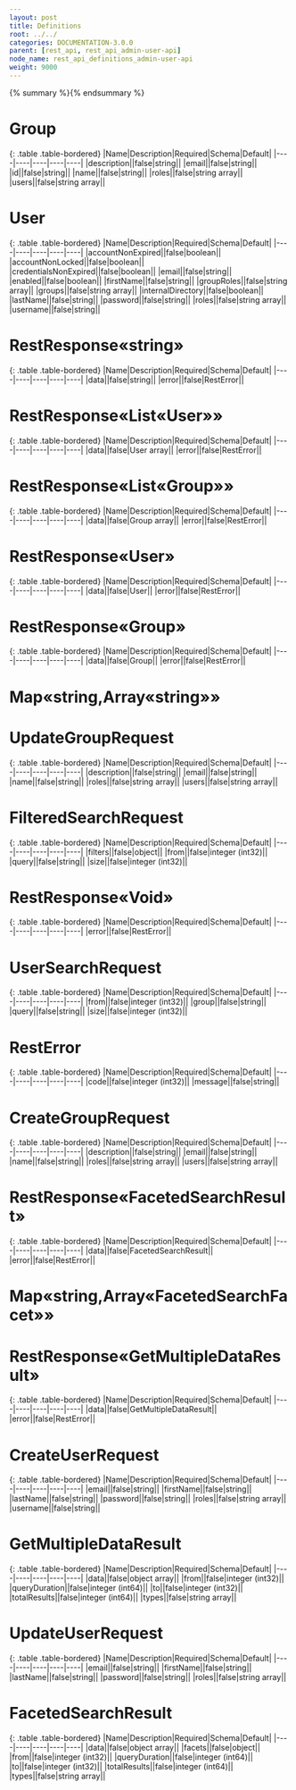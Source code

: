 ```yaml
---
layout: post
title: Definitions
root: ../../
categories: DOCUMENTATION-3.0.0
parent: [rest_api, rest_api_admin-user-api]
node_name: rest_api_definitions_admin-user-api
weight: 9000
---
```


{% summary %}{% endsummary %}

# Group


{: .table .table-bordered}
|Name|Description|Required|Schema|Default|
|----|----|----|----|----|
|description||false|string||
|email||false|string||
|id||false|string||
|name||false|string||
|roles||false|string array||
|users||false|string array||


# User


{: .table .table-bordered}
|Name|Description|Required|Schema|Default|
|----|----|----|----|----|
|accountNonExpired||false|boolean||
|accountNonLocked||false|boolean||
|credentialsNonExpired||false|boolean||
|email||false|string||
|enabled||false|boolean||
|firstName||false|string||
|groupRoles||false|string array||
|groups||false|string array||
|internalDirectory||false|boolean||
|lastName||false|string||
|password||false|string||
|roles||false|string array||
|username||false|string||


# RestResponse«string»


{: .table .table-bordered}
|Name|Description|Required|Schema|Default|
|----|----|----|----|----|
|data||false|string||
|error||false|RestError||


# RestResponse«List«User»»


{: .table .table-bordered}
|Name|Description|Required|Schema|Default|
|----|----|----|----|----|
|data||false|User array||
|error||false|RestError||


# RestResponse«List«Group»»


{: .table .table-bordered}
|Name|Description|Required|Schema|Default|
|----|----|----|----|----|
|data||false|Group array||
|error||false|RestError||


# RestResponse«User»


{: .table .table-bordered}
|Name|Description|Required|Schema|Default|
|----|----|----|----|----|
|data||false|User||
|error||false|RestError||


# RestResponse«Group»


{: .table .table-bordered}
|Name|Description|Required|Schema|Default|
|----|----|----|----|----|
|data||false|Group||
|error||false|RestError||


# Map«string,Array«string»»

# UpdateGroupRequest


{: .table .table-bordered}
|Name|Description|Required|Schema|Default|
|----|----|----|----|----|
|description||false|string||
|email||false|string||
|name||false|string||
|roles||false|string array||
|users||false|string array||


# FilteredSearchRequest


{: .table .table-bordered}
|Name|Description|Required|Schema|Default|
|----|----|----|----|----|
|filters||false|object||
|from||false|integer (int32)||
|query||false|string||
|size||false|integer (int32)||


# RestResponse«Void»


{: .table .table-bordered}
|Name|Description|Required|Schema|Default|
|----|----|----|----|----|
|error||false|RestError||


# UserSearchRequest


{: .table .table-bordered}
|Name|Description|Required|Schema|Default|
|----|----|----|----|----|
|from||false|integer (int32)||
|group||false|string||
|query||false|string||
|size||false|integer (int32)||


# RestError


{: .table .table-bordered}
|Name|Description|Required|Schema|Default|
|----|----|----|----|----|
|code||false|integer (int32)||
|message||false|string||


# CreateGroupRequest


{: .table .table-bordered}
|Name|Description|Required|Schema|Default|
|----|----|----|----|----|
|description||false|string||
|email||false|string||
|name||false|string||
|roles||false|string array||
|users||false|string array||


# RestResponse«FacetedSearchResult»


{: .table .table-bordered}
|Name|Description|Required|Schema|Default|
|----|----|----|----|----|
|data||false|FacetedSearchResult||
|error||false|RestError||


# Map«string,Array«FacetedSearchFacet»»

# RestResponse«GetMultipleDataResult»


{: .table .table-bordered}
|Name|Description|Required|Schema|Default|
|----|----|----|----|----|
|data||false|GetMultipleDataResult||
|error||false|RestError||


# CreateUserRequest


{: .table .table-bordered}
|Name|Description|Required|Schema|Default|
|----|----|----|----|----|
|email||false|string||
|firstName||false|string||
|lastName||false|string||
|password||false|string||
|roles||false|string array||
|username||false|string||


# GetMultipleDataResult


{: .table .table-bordered}
|Name|Description|Required|Schema|Default|
|----|----|----|----|----|
|data||false|object array||
|from||false|integer (int32)||
|queryDuration||false|integer (int64)||
|to||false|integer (int32)||
|totalResults||false|integer (int64)||
|types||false|string array||


# UpdateUserRequest


{: .table .table-bordered}
|Name|Description|Required|Schema|Default|
|----|----|----|----|----|
|email||false|string||
|firstName||false|string||
|lastName||false|string||
|password||false|string||
|roles||false|string array||


# FacetedSearchResult


{: .table .table-bordered}
|Name|Description|Required|Schema|Default|
|----|----|----|----|----|
|data||false|object array||
|facets||false|object||
|from||false|integer (int32)||
|queryDuration||false|integer (int64)||
|to||false|integer (int32)||
|totalResults||false|integer (int64)||
|types||false|string array||



